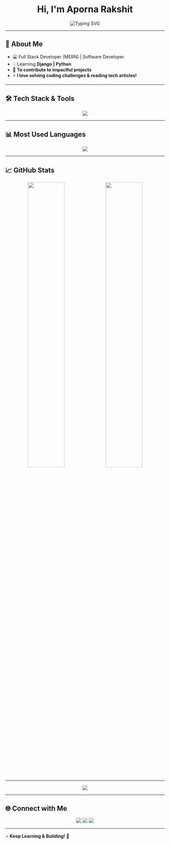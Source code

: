 <h1 align="center">Hi, I'm Aporna Rakshit</h1>

<p align="center">
  <img src="https://readme-typing-svg.herokuapp.com?font=Fira+Code&size=24&pause=1000&color=F75C7E&center=true&width=600&lines=Full+Stack+Developer;Problem+Solver;Tech+Learner;Passionate+About+Open+Source" alt="Typing SVG" />
</p>

---

## 🚀 About Me
- 💻 Full Stack Developer (MERN) | Software Developer  
- 💡 Learning **Django | Python**  
- 🎯 **To contribute to impactful projects**  
- ⚡ **I love solving coding challenges & reading tech articles!**  

---

## 🛠 Tech Stack & Tools
<p align="center">
  <img src="https://skillicons.dev/icons?i=react,nextjs,nodejs,express,mongodb,python,django,tailwind,js,html,css,git,github,vscode,figma,firebase" />
</p>

---

## 📊 Most Used Languages
<p align="center">
  <img src="https://github-readme-stats.vercel.app/api/top-langs/?username=ApornaRakshit&langs_count=8&layout=compact&theme=tokyonight" />
</p>

---

## 📈 GitHub Stats  
<p align="center">
  <img width="48%" src="https://github-readme-stats.vercel.app/api?username=ApornaRakshit&show_icons=true&theme=tokyonight" />
  <img width="48%" src="https://github-readme-streak-stats.herokuapp.com/?user=ApornaRakshit&theme=tokyonight" />
</p>

---

<p align="center">
  <img src="https://github-profile-summary-cards.vercel.app/api/cards/profile-details?username=ApornaRakshit&theme=radical" />
</p>


---

## 🌐 Connect with Me  
<p align="center">
  <a href="https://www.linkedin.com/in/apornarakshit/" target="_blank"><img src="https://img.shields.io/badge/LinkedIn-0A66C2?style=for-the-badge&logo=linkedin"></a>
  <a href="https://mail.google.com/mail/u/0/?tab=rm&ogbl#inbox"><img src="https://img.shields.io/badge/Email-D14836?style=for-the-badge&logo=gmail"></a>
   <a href="https://www.facebook.com/aporna.rakshit.5" target="_blank">
    <img src="https://img.shields.io/badge/Facebook-1877F2?style=for-the-badge&logo=facebook&logoColor=white">
  </a>
</p>

---

⭐ **Keep Learning & Building!** 🌟  
